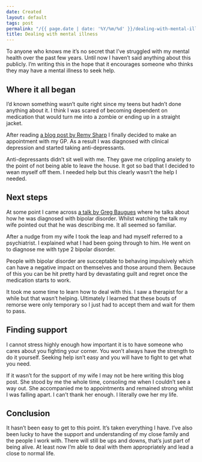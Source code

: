 ```yaml
---
date: Created
layout: default
tags: post
permalink: "/{{ page.date | date: '%Y/%m/%d' }}/dealing-with-mental-illness/index.html"
title: Dealing with mental illness
---
```


To anyone who knows me it&rsquo;s no secret that I&rsquo;ve struggled with my mental health over the past few years. Until now I haven&rsquo;t said anything about this publicly. I&rsquo;m writing this in the hope that it encourages someone who thinks they may have a mental illness to seek help.

## Where it all began

I&rsquo;d known something wasn&rsquo;t quite right since my teens but hadn&rsquo;t done anything about it. I think I was scared of becoming dependent on medication that would turn me into a zombie or ending up in a straight jacket.

After reading [a blog post by Remy Sharp](https://remysharp.com/2016/12/24/a-mental-state) I finally decided to make an appointment with my GP. As a result I was diagnosed with clinical depression and started taking anti-depressants.

Anti-depressants didn&rsquo;t sit well with me. They gave me crippling anxiety to the point of not being able to leave the house. It got so bad that I decided to wean myself off them. I needed help but this clearly wasn&rsquo;t the help I needed.

## Next steps

At some point I came across [a talk by Greg Baugues](https://www.youtube.com/watch?v=us4w6lBV30Y) where he talks about how he was diagnosed with bipolar disorder. Whilst watching the talk my wife pointed out that he was describing me. It all seemed so familiar.

After a nudge from my wife I took the leap and had myself referred to a psychiatrist. I explained what I had been going through to him. He went on to diagnose me with type 2 bipolar disorder.

People with bipolar disorder are succeptable to behaving impulsively which can have a negative impact on themselves and those around them. Because of this you can be hit pretty hard by devastating guilt and regret once the medication starts to work.

It took me some time to learn how to deal with this. I saw a therapist for a while but that wasn&rsquo;t helping. Ultimately I learned that these bouts of remorse were only temporary so I just had to accept them and wait for them to pass.

## Finding support

I cannot stress highly enough how important it is to have someone who cares about you fighting your corner. You won&rsquo;t always have the strength to do it yourself. Seeking help isn&rsquo;t easy and you will have to fight to get what you need.

If it wasn&rsquo;t for the support of my wife I may not be here writing this blog post. She stood by me the whole time, consoling me when I couldn&rsquo;t see a way out. She accompanied me to appointments and remained strong whilst I was falling apart. I can&rsquo;t thank her enough. I literally owe her my life.

## Conclusion

It hasn&rsquo;t been easy to get to this point. It&rsquo;s taken everything I have. I&rsquo;ve also been lucky to have the support and understanding of my close family and the people I work with. There will still be ups and downs, that&rsquo;s just part of being alive. At least now I&rsquo;m able to deal with them appropriately and lead a close to normal life.
